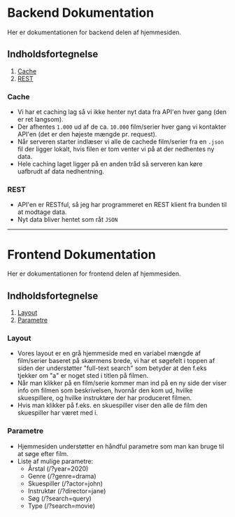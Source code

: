 # Backend Dokumentation
Her er dokumentationen for backend delen af hjemmesiden.

## Indholdsfortegnelse
1. [Cache](#cache)
2. [REST](#rest)

### Cache
- Vi har et caching lag så vi ikke henter nyt data fra API'en hver gang (den er ret langsom).
- Der afhentes `1.000` ud af de ca. `10.000` film/serier hver gang vi kontakter API'en (det er den højeste mængde pr. request).
- Når serveren starter indlæser vi alle de cachede film/serier fra en `.json` fil der ligger lokalt, hvis filen er tom venter vi på at der nedhentes ny data.
- Hele caching laget ligger på en anden tråd så serveren kan køre uafbrudt af data nedhentning.

### REST
- API'en er RESTful, så jeg har programmeret en REST klient fra bunden til at modtage data.
- Nyt data bliver hentet som råt `JSON`

<hr>

# Frontend Dokumentation
Her er dokumentationen for frontend delen af hjemmesiden.

## Indholdsfortegnelse
1. [Layout](#layout)
2. [Parametre](#parametre)

### Layout
- Vores layout er en grå hjemmeside med en variabel mængde af film/serier baseret på skærmens brede, vi har et søgefelt i toppen af siden der understøtter "full-text search" som betyder at den f.eks tjekker om "a" er noget sted i titlen på filmen.
- Når man klikker på en film/serie kommer man ind på en ny side der viser info om filmen som beskrivelsen, hvornår den kom ud, hvilke skuespillere, og hvilke instruktøre der har produceret filmen.
- Hvis man klikker på f.eks. en skuespiller viser den alle de film den skuespiller har været med i.

### Parametre
- Hjemmesiden understøtter en håndful parametre som man kan bruge til at søge efter film.
- Liste af mulige parametre:
  - Årstal (/?year=2020)
  - Genre (/?genre=drama)
  - Skuespiller (/?actor=john)
  - Instruktør (/?director=jane)
  - Søg (/?search=query)
  - Type (/?search=movie)
